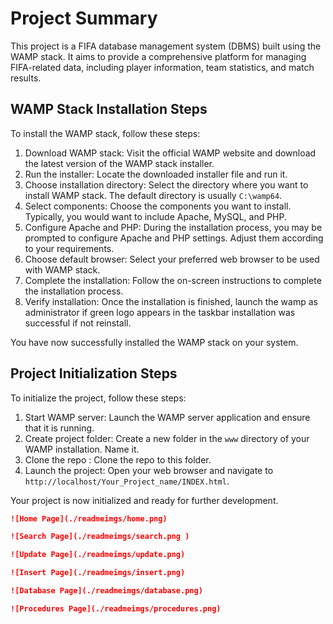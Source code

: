 # Project Summary

This project is a FIFA database management system (DBMS) built using the WAMP stack. It aims to provide a comprehensive platform for managing FIFA-related data, including player information, team statistics, and match results.

## WAMP Stack Installation Steps

To install the WAMP stack, follow these steps:

1. Download WAMP stack: Visit the official WAMP website and download the latest version of the WAMP stack installer.
2. Run the installer: Locate the downloaded installer file and run it.
3. Choose installation directory: Select the directory where you want to install WAMP stack. The default directory is usually `C:\wamp64`.
4. Select components: Choose the components you want to install. Typically, you would want to include Apache, MySQL, and PHP.
5. Configure Apache and PHP: During the installation process, you may be prompted to configure Apache and PHP settings. Adjust them according to your requirements.
6. Choose default browser: Select your preferred web browser to be used with WAMP stack.
7. Complete the installation: Follow the on-screen instructions to complete the installation process.
8. Verify installation: Once the installation is finished, launch the wamp as administrator if green logo appears in the taskbar installation was successful if not reinstall.

You have now successfully installed the WAMP stack on your system.

## Project Initialization Steps

To initialize the project, follow these steps:

1. Start WAMP server: Launch the WAMP server application and ensure that it is running.
2. Create project folder: Create a new folder in the `www` directory of your WAMP installation. Name it.
3. Clone the repo : Clone the repo to this folder. 
4. Launch the project: Open your web browser and navigate to `http://localhost/Your_Project_name/INDEX.html`.

Your project is now initialized and ready for further development.


```markdown
![Home Page](./readmeimgs/home.png)
```

```markdown
![Search Page](./readmeimgs/search.png )
```
```markdown
![Update Page](./readmeimgs/update.png)
```

```markdown
![Insert Page](./readmeimgs/insert.png)
```

```markdown
![Database Page](./readmeimgs/database.png)
```

```markdown
![Procedures Page](./readmeimgs/procedures.png)
```

